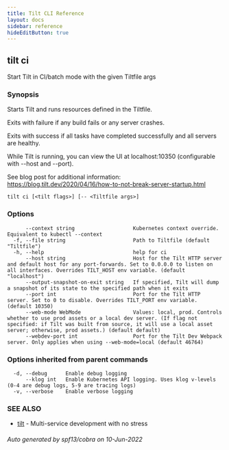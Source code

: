 ```yaml
---
title: Tilt CLI Reference
layout: docs
sidebar: reference
hideEditButton: true
---
```

## tilt ci

Start Tilt in CI/batch mode with the given Tiltfile args

### Synopsis


Starts Tilt and runs resources defined in the Tiltfile.

Exits with failure if any build fails or any server crashes.

Exits with success if all tasks have completed successfully
and all servers are healthy.

While Tilt is running, you can view the UI at localhost:10350
(configurable with --host and --port).

See blog post for additional information: https://blog.tilt.dev/2020/04/16/how-to-not-break-server-startup.html


```
tilt ci [<tilt flags>] [-- <Tiltfile args>]
```

### Options

```
      --context string                   Kubernetes context override. Equivalent to kubectl --context
  -f, --file string                      Path to Tiltfile (default "Tiltfile")
  -h, --help                             help for ci
      --host string                      Host for the Tilt HTTP server and default host for any port-forwards. Set to 0.0.0.0 to listen on all interfaces. Overrides TILT_HOST env variable. (default "localhost")
      --output-snapshot-on-exit string   If specified, Tilt will dump a snapshot of its state to the specified path when it exits
      --port int                         Port for the Tilt HTTP server. Set to 0 to disable. Overrides TILT_PORT env variable. (default 10350)
      --web-mode WebMode                 Values: local, prod. Controls whether to use prod assets or a local dev server. (If flag not specified: if Tilt was built from source, it will use a local asset server; otherwise, prod assets.) (default default)
      --webdev-port int                  Port for the Tilt Dev Webpack server. Only applies when using --web-mode=local (default 46764)
```

### Options inherited from parent commands

```
  -d, --debug      Enable debug logging
      --klog int   Enable Kubernetes API logging. Uses klog v-levels (0-4 are debug logs, 5-9 are tracing logs)
  -v, --verbose    Enable verbose logging
```

### SEE ALSO

* [tilt](tilt.html)	 - Multi-service development with no stress

###### Auto generated by spf13/cobra on 10-Jun-2022
